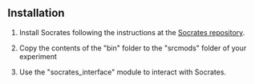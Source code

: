 ## Installation

1. Install Socrates following the instructions at the [Socrates repository](https://code.metoffice.gov.uk/trac/socrates).

2. Copy the contents of the "bin" folder to the "srcmods" folder of your experiment

3. Use the "socrates_interface" module to interact with Socrates.
